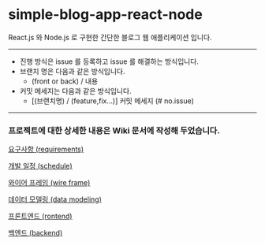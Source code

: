 # simple-blog-app-react-node

React.js 와 Node.js 로 구현한 간단한 블로그 웹 애플리케이션 입니다.

---
- 진행 방식은 issue 를 등록하고 issue 를 해결하는 방식입니다.
- 브랜치 명은 다음과 같은 방식입니다.
  - (front or back) / 내용
- 커밋 메세지는 다음과 같은 방식입니다.
  - [(브랜치명) / (feature,fix...)] 커밋 메세지 (# no.issue)
  
---

### 프로젝트에 대한 상세한 내용은 Wiki 문서에 작성해 두었습니다.

[요구사항 (requirements)](https://github.com/sc372/simple-blog-app-react-node/wiki/%EC%9A%94%EA%B5%AC%EC%82%AC%ED%95%AD-(requirements))

[개발 일정 (schedule)](https://github.com/sc372/simple-blog-app-react-node/wiki/%EA%B0%9C%EB%B0%9C-%EC%9D%BC%EC%A0%95-(schedule))

[와이어 프레임 (wire frame)](https://github.com/sc372/simple-blog-app-react-node/wiki/%EC%99%80%EC%9D%B4%EC%96%B4-%ED%94%84%EB%A0%88%EC%9E%84-(wire-frame))

[데이터 모델링 (data modeling)](https://github.com/sc372/simple-blog-app-react-node/wiki/%EB%8D%B0%EC%9D%B4%ED%84%B0-%EB%AA%A8%EB%8D%B8%EB%A7%81-(data-modeling))

[프론트엔드 (rontend)](https://github.com/sc372/simple-blog-app-react-node/wiki/%ED%94%84%EB%A1%A0%ED%8A%B8%EC%97%94%EB%93%9C-(frontend))

[백엔드 (backend)](https://github.com/sc372/simple-blog-app-react-node/wiki/%EB%B0%B1%EC%97%94%EB%93%9C-(backend))
